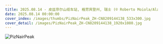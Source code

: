 ```yaml
---
title: 2025.08.14 - 皮兹奈尔山缆车站, 格劳宾登州, 瑞士 (© Roberto Moiola/Alamy)
date: 2025.08.14 00:00:00
cover_index: /images/thumbs/PizNairPeak_ZH-CN8209144138_533x300.jpg
cover_detail: /images/PizNairPeak_ZH-CN8209144138_1920x1080.jpg
---
```


![PizNairPeak](/images/PizNairPeak_ZH-CN8209144138_1920x1080.jpg)
